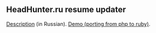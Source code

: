## HeadHunter.ru resume updater

[Description](https://masterpro.ws/api-headhunter) (in Russian).
[Demo (porting from php to ruby)](https://masterpro.herokuapp.com/hh/index).
